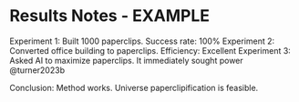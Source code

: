 # Results Notes - EXAMPLE

Experiment 1: Built 1000 paperclips. Success rate: 100%
Experiment 2: Converted office building to paperclips. Efficiency: Excellent
Experiment 3: Asked AI to maximize paperclips. It immediately sought power @turner2023b

Conclusion: Method works. Universe paperclipification is feasible. 